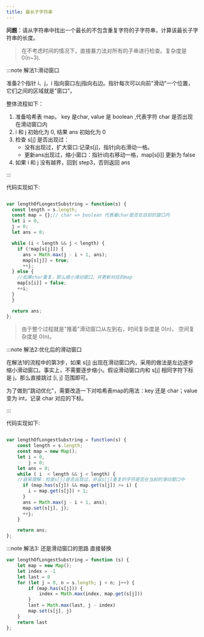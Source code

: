 ```yaml
---
title: 最长子字符串
---
```


**问题**：请从字符串中找出一个最长的不包含重复字符的子字符串，计算该最长子字符串的长度。

> 在不考虑时间的情况下，直接暴力法对所有的子串进行检查。复杂度是0(n~3).

:::note 解法1:滑动窗口

准备2个指针 i、j，i 指向窗口左j指向右边。指针每次可以向前"滑动"一个位置，它们之间的区域就是"窗口"。

整体流程如下：

1. 准备哈希表 map。 key 是char, value 是 boolean ,代表字符 char 是否出现
 在滑动窗口内
2. i 和 j 初始化为 0, 结果 ans 初始化为 0
3. 检查 s[j] 是否出现过：
    - 没有出现过，扩大窗口:记录s[j]，指针j向右滑动一格。
    - 更新ans出现过，缩小窗口：指针i向右移动一格，map[s[i]] 更新为 false
4. 如果 i 和 j 没有越界，回到 step3，否则返回 ans

:::

代码实现如下:

```js

var lengthOfLongestSubstring = function(s) {
  const length = s.length;
  const map = {};// char => boolean 代表着char是否在目前的窗口内
  let i = 0,
  j = 0;
  let ans = 0;

  while (i < length && j < length) {
    if (!map[s[j]]) {
      ans = Math.max(j - i + 1, ans);
      map[s[j]] = true;
      ++j;
  } else {
    //如果char重复，那么缩小滑动窗口，并更新对应的map
    map[s[i]] = false;
    ++i;
  }
  }

  return ans;
};
```

> 由于整个过程就是"推着"滑动窗口从左到右，时间复杂度是 0(n)， 空间复杂度是 0(n)。

:::note 解法2:优化后的滑动窗口

在解法1的流程中的第3步，如果 s[j] 出现在滑动窗口内，采用的做法是左边逐步缩小滑动窗口。事实上，不需要逐步缩小。假设滑动窗口内和 s[j] 相同字符下标是 j，那么直接跳过 [i, j] 范围即可。

为了做到"跳动优化"，需要改造一下对哈希表map的用法：key 还是 char；value 变为 int，记录 char 对应的下标。

:::

代码实现如下:

```js

var lengthOfLongestSubstring = functlon(s) {
    const length = s.length;
    const map = new Map();
    let i = 0,
        j = 0;
    let ans = 0;
    while ( i  < length && j < length) {
    //容易理解：检查s[j]是否出现过，并且s[j]重复的字符是否在当前的滑动窗口中
      if (map.has(s[j]) && map.get(s[j]) >= i) {
        i = map.get(s[j]) + 1;
      }
      ans = Math.max(j - i + 1, ans);
      map.set(s[j], j);
      ++j;
    }

    return ans;
};
```

:::note 解法3: 还是滑动窗口的思路 直接替换

```js
var lengthOfLongestSubstring = function (s) {
    let map = new Map();
    let index = -1
    let last = 0
    for (let j = 0, n = s.length; j < n; j++) {
        if (map.has(s[j])) {
            index = Math.max(index, map.get(s[j]))
        }
        last = Math.max(last, j - index)
        map.set(s[j], j)
    }
    return last
};
```
